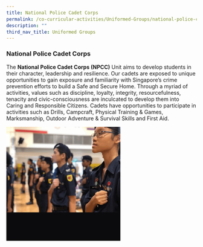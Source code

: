 ```yaml
---
title: National Police Cadet Corps
permalink: /co-curricular-activities/Uniformed-Groups/national-police-cadet-corps
description: ""
third_nav_title: Uniformed Groups
---
```

### National Police Cadet Corps

The **National Police Cadet Corps (NPCC)** Unit aims to develop students in their character, leadership and resilience. Our cadets are exposed to unique opportunities to gain exposure and familiarity with Singapore’s crime prevention efforts to build a Safe and Secure Home. Through a myriad of activities, values such as discipline, loyalty, integrity, resourcefulness, tenacity and civic-consciousness are inculcated to develop them into Caring and Responsible Citizens. Cadets have opportunities to participate in activities such as Drills, Campcraft, Physical Training & Games, Marksmanship, Outdoor Adventure & Survival Skills and First Aid.

<img src="/images/npcc.gif" 
     style="width:60%">